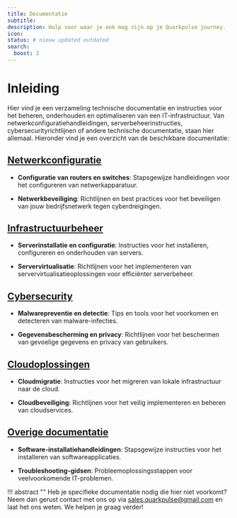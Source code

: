 ```yaml
---
title: Documentatie
subtitle: 
description: Hulp voor waar je ook mag zijn op je Quarkpulse journey.
icon:
status: # nieuw updated outdated
search:
  boost: 2 
---
```


# Inleiding

Hier vind je een verzameling technische documentatie en instructies voor het beheren, onderhouden en optimaliseren van een IT-infrastructuur. Van netwerkconfiguratiehandleidingen, serverbeheerinstructies, cybersecurityrichtlijnen of andere technische documentatie, staan hier allemaal. Hieronder vind je een overzicht van de beschikbare documentatie:

## [Netwerkconfiguratie](Netwerk/)

- **Configuratie van routers en switches**: Stapsgewijze handleidingen voor het configureren van netwerkapparatuur.
  
- **Netwerkbeveiliging**: Richtlijnen en best practices voor het beveiligen van jouw bedrijfsnetwerk tegen cyberdreigingen.

## [Infrastructuurbeheer](Beheer/)

- **Serverinstallatie en configuratie**: Instructies voor het installeren, configureren en onderhouden van servers.
  
- **Servervirtualisatie**: Richtlijnen voor het implementeren van servervirtualisatieoplossingen voor efficiënter serverbeheer.

## [Cybersecurity](Cybersecurity/)

- **Malwarepreventie en detectie**: Tips en tools voor het voorkomen en detecteren van malware-infecties.
  
- **Gegevensbescherming en privacy**: Richtlijnen voor het beschermen van gevoelige gegevens en privacy van gebruikers.

## [Cloudoplossingen](Oplossingen/Cloud/)

- **Cloudmigratie**: Instructies voor het migreren van lokale infrastructuur naar de cloud.
  
- **Cloudbeveiliging**: Richtlijnen voor het veilig implementeren en beheren van cloudservices.

## [Overige documentatie](Overige/)

- **Software-installatiehandleidingen**: Stapsgewijze instructies voor het installeren van softwareapplicaties.
  
- **Troubleshooting-gidsen**: Probleemoplossingsstappen voor veelvoorkomende IT-problemen.

!!! abstract ""
    Heb je specifieke documentatie nodig die hier niet voorkomt? Neem dan gerust contact met ons op via [sales.quarkpulse@gmail.com](mailto:sales.quarkpulse@gmail.com) en laat het ons weten. We helpen je graag verder!
